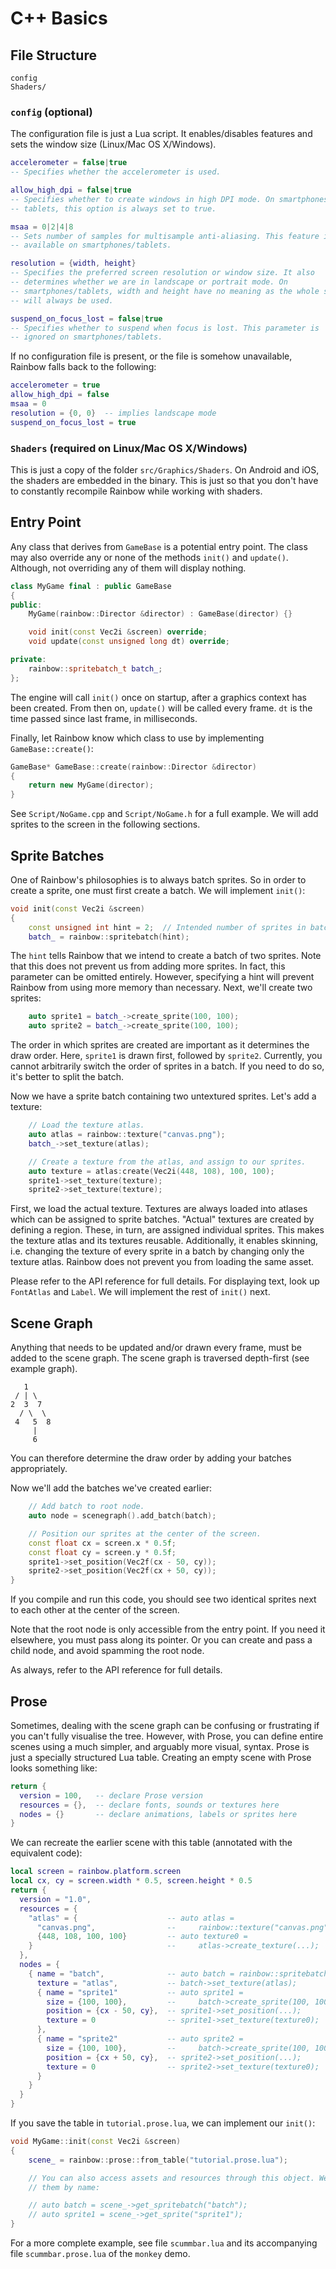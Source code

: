 # C++ Basics

## File Structure

	config
	Shaders/

### `config` (optional)

The configuration file is just a Lua script. It enables/disables features and
sets the window size (Linux/Mac OS X/Windows).

```lua
accelerometer = false|true
-- Specifies whether the accelerometer is used.

allow_high_dpi = false|true
-- Specifies whether to create windows in high DPI mode. On smartphones and
-- tablets, this option is always set to true.

msaa = 0|2|4|8
-- Sets number of samples for multisample anti-aliasing. This feature is not
-- available on smartphones/tablets.

resolution = {width, height}
-- Specifies the preferred screen resolution or window size. It also
-- determines whether we are in landscape or portrait mode. On
-- smartphones/tablets, width and height have no meaning as the whole screen
-- will always be used.

suspend_on_focus_lost = false|true
-- Specifies whether to suspend when focus is lost. This parameter is
-- ignored on smartphones/tablets.
```

If no configuration file is present, or the file is somehow unavailable, Rainbow
falls back to the following:

```lua
accelerometer = true
allow_high_dpi = false
msaa = 0
resolution = {0, 0}  -- implies landscape mode
suspend_on_focus_lost = true
```

### `Shaders` (required on Linux/Mac OS X/Windows)

This is just a copy of the folder `src/Graphics/Shaders`. On Android and iOS,
the shaders are embedded in the binary. This is just so that you don't have to
constantly recompile Rainbow while working with shaders.

## Entry Point

Any class that derives from `GameBase` is a potential entry point. The class may
also override any or none of the methods `init()` and `update()`. Although, not
overriding any of them will display nothing.

```c++
class MyGame final : public GameBase
{
public:
    MyGame(rainbow::Director &director) : GameBase(director) {}

    void init(const Vec2i &screen) override;
    void update(const unsigned long dt) override;

private:
    rainbow::spritebatch_t batch_;
};
```

The engine will call `init()` once on startup, after a graphics context has been
created. From then on, `update()` will be called every frame. `dt` is the time
passed since last frame, in milliseconds.

Finally, let Rainbow know which class to use by implementing
`GameBase::create()`:

```c++
GameBase* GameBase::create(rainbow::Director &director)
{
    return new MyGame(director);
}
```

See `Script/NoGame.cpp` and `Script/NoGame.h` for a full example. We will add
sprites to the screen in the following sections.

## Sprite Batches

One of Rainbow's philosophies is to always batch sprites. So in order to create
a sprite, one must first create a batch. We will implement `init()`:

```c++
void init(const Vec2i &screen)
{
    const unsigned int hint = 2;  // Intended number of sprites in batch
    batch_ = rainbow::spritebatch(hint);
```

The `hint` tells Rainbow that we intend to create a batch of two sprites. Note
that this does not prevent us from adding more sprites. In fact, this parameter
can be omitted entirely. However, specifying a hint will prevent Rainbow from
using more memory than necessary. Next, we'll create two sprites:

```c++
    auto sprite1 = batch_->create_sprite(100, 100);
    auto sprite2 = batch_->create_sprite(100, 100);
```

The order in which sprites are created are important as it determines the draw
order. Here, `sprite1` is drawn first, followed by `sprite2`. Currently, you
cannot arbitrarily switch the order of sprites in a batch. If you need to do so,
it's better to split the batch.

Now we have a sprite batch containing two untextured sprites. Let's add a
texture:

```c++
    // Load the texture atlas.
    auto atlas = rainbow::texture("canvas.png");
    batch_->set_texture(atlas);

    // Create a texture from the atlas, and assign to our sprites.
    auto texture = atlas:create(Vec2i(448, 108), 100, 100);
    sprite1->set_texture(texture);
    sprite2->set_texture(texture);
```

First, we load the actual texture. Textures are always loaded into atlases which
can be assigned to sprite batches. "Actual" textures are created by defining a
region. These, in turn, are assigned individual sprites. This makes the texture
atlas and its textures reusable. Additionally, it enables skinning, i.e.
changing the texture of every sprite in a batch by changing only the texture
atlas. Rainbow does not prevent you from loading the same asset.

Please refer to the API reference for full details. For displaying text, look up
`FontAtlas` and `Label`. We will implement the rest of `init()` next.

## Scene Graph

Anything that needs to be updated and/or drawn every frame, must be added to
the scene graph. The scene graph is traversed depth-first (see example graph).

	   1
	 / | \
	2  3  7
	  / \  \
	 4   5  8
	     |
	     6

You can therefore determine the draw order by adding your batches appropriately.

Now we'll add the batches we've created earlier:

```c++
    // Add batch to root node.
    auto node = scenegraph().add_batch(batch);

    // Position our sprites at the center of the screen.
    const float cx = screen.x * 0.5f;
    const float cy = screen.y * 0.5f;
    sprite1->set_position(Vec2f(cx - 50, cy));
    sprite2->set_position(Vec2f(cx + 50, cy));
}
```

If you compile and run this code, you should see two identical sprites next to
each other at the center of the screen.

Note that the root node is only accessible from the entry point. If you need it
elsewhere, you must pass along its pointer. Or you can create and pass a child
node, and avoid spamming the root node.

As always, refer to the API reference for full details.

## Prose

Sometimes, dealing with the scene graph can be confusing or frustrating if you
can't fully visualise the tree. However, with Prose, you can define entire
scenes using a much simpler, and arguably more visual, syntax. Prose is just a
specially structured Lua table. Creating an empty scene with Prose looks
something like:

```lua
return {
  version = 100,   -- declare Prose version
  resources = {},  -- declare fonts, sounds or textures here
  nodes = {}       -- declare animations, labels or sprites here
}
```

We can recreate the earlier scene with this table (annotated with the equivalent
code):

```lua
local screen = rainbow.platform.screen
local cx, cy = screen.width * 0.5, screen.height * 0.5
return {
  version = "1.0",
  resources = {
    "atlas" = {                    -- auto atlas =
      "canvas.png",                --     rainbow::texture("canvas.png");
      {448, 108, 100, 100}         -- auto texture0 =
    }                              --     atlas->create_texture(...);
  },
  nodes = {
    { name = "batch",              -- auto batch = rainbow::spritebatch(2);
      texture = "atlas",           -- batch->set_texture(atlas);
      { name = "sprite1"           -- auto sprite1 =
        size = {100, 100},         --     batch->create_sprite(100, 100);
        position = {cx - 50, cy},  -- sprite1->set_position(...);
        texture = 0                -- sprite1->set_texture(texture0);
      },
      { name = "sprite2"           -- auto sprite2 =
        size = {100, 100},         --     batch->create_sprite(100, 100);
        position = {cx + 50, cy},  -- sprite2->set_position(...);
        texture = 0                -- sprite2->set_texture(texture0);
      }
    }
  }
}
```

If you save the table in `tutorial.prose.lua`, we can implement our `init()`:

```c++
void MyGame::init(const Vec2i &screen)
{
    scene_ = rainbow::prose::from_table("tutorial.prose.lua");

    // You can also access assets and resources through this object. We retrieve
    // them by name:

    // auto batch = scene_->get_spritebatch("batch");
    // auto sprite1 = scene_->get_sprite("sprite1");
}
```

For a more complete example, see file `scummbar.lua` and its accompanying file
`scummbar.prose.lua` of the `monkey` demo.
